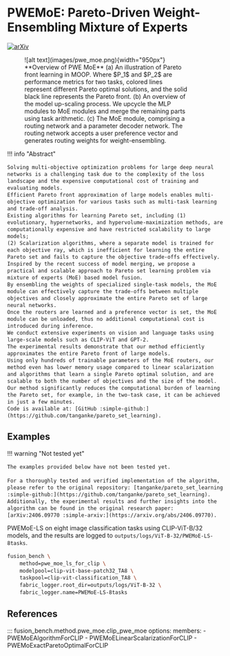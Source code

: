 # PWEMoE: Pareto-Driven Weight-Ensembling Mixture of Experts

[![arXiv](https://img.shields.io/badge/arXiv-2406.09770-b31b1b.svg)](https://arxiv.org/abs/2406.09770)

<figure markdown="span">
![alt text](images/pwe_moe.png){width="950px"}
<figcaption style="max-width:90%" markdown="span">
    **Overview of PWE MoE**
    (a) An illustration of Pareto front learning in MOOP. Where $P_1$ and $P_2$ are performance metrics for two tasks, colored lines represent different Pareto optimal solutions, and the solid black line represents the Pareto front.
    (b) An overview of the model up-scaling process.
    We upcycle the MLP modules to MoE modules and merge the remaining parts using task arithmetic.
    (c) The MoE module, comprising a routing network and a parameter decoder network.
    The routing network accepts a user preference vector and generates routing weights for weight-ensembling.</figcaption>
</figure>

!!! info "Abstract"

    Solving multi-objective optimization problems for large deep neural networks is a challenging task due to the complexity of the loss landscape and the expensive computational cost of training and evaluating models.
    Efficient Pareto front approximation of large models enables multi-objective optimization for various tasks such as multi-task learning and trade-off analysis.
    Existing algorithms for learning Pareto set, including (1) evolutionary, hypernetworks, and hypervolume-maximization methods, are computationally expensive and have restricted scalability to large models;
    (2) Scalarization algorithms, where a separate model is trained for each objective ray, which is inefficient for learning the entire Pareto set and fails to capture the objective trade-offs effectively.
    Inspired by the recent success of model merging, we propose a practical and scalable approach to Pareto set learning problem via mixture of experts (MoE) based model fusion.
    By ensembling the weights of specialized single-task models, the MoE module can effectively capture the trade-offs between multiple objectives and closely approximate the entire Pareto set of large neural networks.
    Once the routers are learned and a preference vector is set, the MoE module can be unloaded, thus no additional computational cost is introduced during inference.
    We conduct extensive experiments on vision and language tasks using large-scale models such as CLIP-ViT and GPT-2.
    The experimental results demonstrate that our method efficiently approximates the entire Pareto front of large models.
    Using only hundreds of trainable parameters of the MoE routers, our method even has lower memory usage compared to linear scalarization and algorithms that learn a single Pareto optimal solution, and are scalable to both the number of objectives and the size of the model.
    Our method significantly reduces the computational burden of learning the Pareto set, for example, in the two-task case, it can be achieved in just a few minutes.
    Code is available at: [GitHub :simple-github:](https://github.com/tanganke/pareto_set_learning).

## Examples

!!! warning "Not tested yet"

    The examples provided below have not been tested yet.

    For a thoroughly tested and verified implementation of the algorithm, please refer to the original repository: [tanganke/pareto_set_learning :simple-github:](https://github.com/tanganke/pareto_set_learning). 
    Additionally, the experimental results and further insights into the algorithm can be found in the original research paper: [arXiv:2406.09770 :simple-arxiv:](https://arxiv.org/abs/2406.09770).

PWEMoE-LS on eight image classification tasks using CLIP-ViT-B/32 models, and the results are logged to `outputs/logs/ViT-B-32/PWEMoE-LS-8tasks`.

```bash
fusion_bench \
    method=pwe_moe_ls_for_clip \
    modelpool=clip-vit-base-patch32_TA8 \
    taskpool=clip-vit-classification_TA8 \
    fabric_logger.root_dir=outputs/logs/ViT-B-32 \
    fabric_logger.name=PWEMoE-LS-8tasks
```

## References

::: fusion_bench.method.pwe_moe.clip_pwe_moe
      options:
        members:
        - PWEMoEAlgorithmForCLIP
        - PWEMoELinearScalarizationForCLIP
        - PWEMoExactParetoOptimalForCLIP
